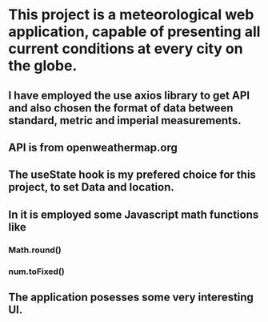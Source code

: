 # This project is a meteorological web application, capable of presenting all current conditions at every city on the globe.

## I have employed the use axios library to get API and also chosen the format of data between standard, metric and imperial measurements.

## API is from openweathermap.org

## The useState hook is my prefered choice for this project, to set Data and location.

## In it is employed some Javascript math functions like

### Math.round()

### num.toFixed()

## The application posesses some very interesting UI.
